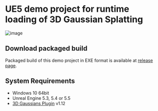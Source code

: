 # UE5 demo project for runtime loading of 3D Gaussian Splatting

![image](https://github.com/user-attachments/assets/9d714ec3-10b1-4a83-bf6d-c3a754fb847f)

## Download packaged build

Packaged build of this demo project in EXE format is available at [release page](https://github.com/Akiya-Research-Institute/3dGaussiansPlugin-RuntimeLoadDemo/releases/tag/v1.0.0).

## System Requirements

- Windows 10 64bit
- Unreal Engine 5.3, 5.4 or 5.5
- [3D Gaussians Plugin](https://vrlab.akiya-souken.co.jp/en/products/threedgaussianplugin/) v1.12
